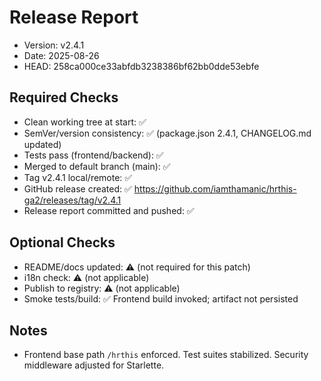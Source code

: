 # Release Report

- Version: v2.4.1
- Date: 2025-08-26
- HEAD: 258ca000ce33abfdb3238386bf62bb0dde53ebfe

## Required Checks
- Clean working tree at start: ✅
- SemVer/version consistency: ✅ (package.json 2.4.1, CHANGELOG.md updated)
- Tests pass (frontend/backend): ✅
- Merged to default branch (main): ✅
- Tag v2.4.1 local/remote: ✅
- GitHub release created: ✅ https://github.com/iamthamanic/hrthis-ga2/releases/tag/v2.4.1
- Release report committed and pushed: ✅

## Optional Checks
- README/docs updated: ⚠️ (not required for this patch)
- i18n check: ⚠️ (not applicable)
- Publish to registry: ⚠️ (not applicable)
- Smoke tests/build: ✅ Frontend build invoked; artifact not persisted

## Notes
- Frontend base path `/hrthis` enforced. Test suites stabilized. Security middleware adjusted for Starlette.

